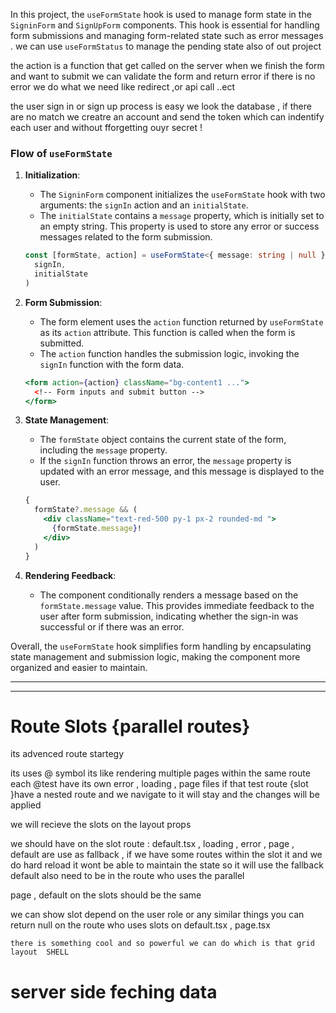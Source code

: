 In this project, the `useFormState` hook is used to manage form state in the `SigninForm` and `SignUpForm` components. This hook is essential for handling form submissions and managing form-related state such as error messages .
we can use `useFormStatus` to manage the pending state also of out project

the action is a function that get called on the server when we finish the form and want to submit
we can validate the form and return error if there is no error we do what we need like redirect ,or api call ..ect

the user sign in or sign up process is easy we look the database , if there are no match we creatre an account and send the token which can indentify each user and without fforgetting ouyr secret !

### Flow of `useFormState`

1. **Initialization**:

   - The `SigninForm` component initializes the `useFormState` hook with two arguments: the `signIn` action and an `initialState`.
   - The `initialState` contains a `message` property, which is initially set to an empty string. This property is used to store any error or success messages related to the form submission.

   ```typescript
   const [formState, action] = useFormState<{ message: string | null }>(
     signIn,
     initialState
   )
   ```

2. **Form Submission**:

   - The form element uses the `action` function returned by `useFormState` as its `action` attribute. This function is called when the form is submitted.
   - The `action` function handles the submission logic, invoking the `signIn` function with the form data.

   ```jsx
   <form action={action} className="bg-content1 ...">
     <!-- Form inputs and submit button -->
   </form>
   ```

3. **State Management**:

   - The `formState` object contains the current state of the form, including the `message` property.
   - If the `signIn` function throws an error, the `message` property is updated with an error message, and this message is displayed to the user.

   ```jsx
   {
     formState?.message && (
       <div className="text-red-500 py-1 px-2 rounded-md ">
         {formState.message}!
       </div>
     )
   }
   ```

4. **Rendering Feedback**:
   - The component conditionally renders a message based on the `formState.message` value. This provides immediate feedback to the user after form submission, indicating whether the sign-in was successful or if there was an error.

Overall, the `useFormState` hook simplifies form handling by encapsulating state management and submission logic, making the component more organized and easier to maintain.

---

---

# Route Slots {parallel routes}

its advenced route startegy

its uses @ symbol
its like rendering multiple pages within the same route
each @test have its own error , loading , page files
if that test route {slot }have a nested route and we navigate to it will stay and the changes will be applied

we will recieve the slots on the layout props

we should have on the slot route : default.tsx , loading , error , page ,
default are use as fallback , if we have some routes within the slot it and we do hard reload it wont be able to maintain the state so it will use the fallback
default also need to be in the route who uses the parallel

page , default on the slots should be the same

we can show slot depend on the user role or any similar things
you can return null on the route who uses slots on default.tsx , page.tsx

`there is something cool and so powerful we can do which is that grid layout  SHELL `

# server side feching data
